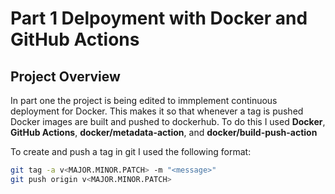 # Part 1 Delpoyment with Docker and GitHub Actions

## Project Overview

In part one the project is being edited to immplement continuous deployment for Docker. This makes it so that whenever a tag is pushed Docker images are built and pushed to dockerhub. To do this I used **Docker**, **GitHub Actions**, **docker/metadata-action**, and **docker/build-push-action**


To create and push a tag in git I used the following format:
```bash
git tag -a v<MAJOR.MINOR.PATCH> -m "<message>"
git push origin v<MAJOR.MINOR.PATCH>

